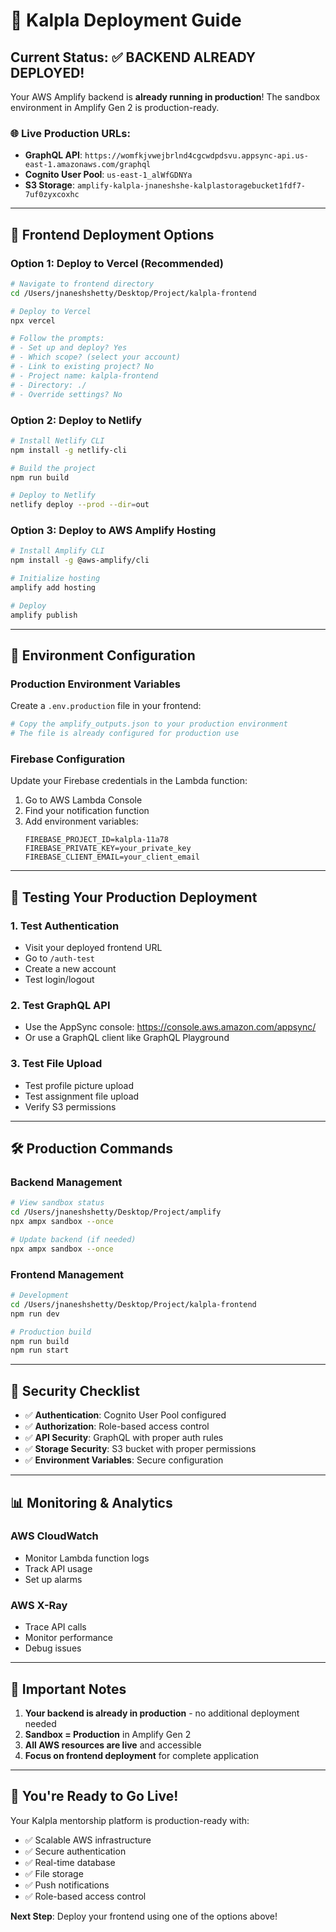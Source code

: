 # 🚀 Kalpla Deployment Guide

## Current Status: ✅ BACKEND ALREADY DEPLOYED!

Your AWS Amplify backend is **already running in production**! The sandbox environment in Amplify Gen 2 is production-ready.

### 🌐 **Live Production URLs:**

- **GraphQL API**: `https://womfkjvwejbrlnd4cgcwdpdsvu.appsync-api.us-east-1.amazonaws.com/graphql`
- **Cognito User Pool**: `us-east-1_alWfGDNYa`
- **S3 Storage**: `amplify-kalpla-jnaneshshe-kalplastoragebucket1fdf7-7uf0zyxcoxhc`

---

## 🎯 **Frontend Deployment Options**

### **Option 1: Deploy to Vercel (Recommended)**

```bash
# Navigate to frontend directory
cd /Users/jnaneshshetty/Desktop/Project/kalpla-frontend

# Deploy to Vercel
npx vercel

# Follow the prompts:
# - Set up and deploy? Yes
# - Which scope? (select your account)
# - Link to existing project? No
# - Project name: kalpla-frontend
# - Directory: ./
# - Override settings? No
```

### **Option 2: Deploy to Netlify**

```bash
# Install Netlify CLI
npm install -g netlify-cli

# Build the project
npm run build

# Deploy to Netlify
netlify deploy --prod --dir=out
```

### **Option 3: Deploy to AWS Amplify Hosting**

```bash
# Install Amplify CLI
npm install -g @aws-amplify/cli

# Initialize hosting
amplify add hosting

# Deploy
amplify publish
```

---

## 🔧 **Environment Configuration**

### **Production Environment Variables**

Create a `.env.production` file in your frontend:

```bash
# Copy the amplify_outputs.json to your production environment
# The file is already configured for production use
```

### **Firebase Configuration**

Update your Firebase credentials in the Lambda function:

1. Go to AWS Lambda Console
2. Find your notification function
3. Add environment variables:
   ```
   FIREBASE_PROJECT_ID=kalpla-11a78
   FIREBASE_PRIVATE_KEY=your_private_key
   FIREBASE_CLIENT_EMAIL=your_client_email
   ```

---

## 📱 **Testing Your Production Deployment**

### **1. Test Authentication**
- Visit your deployed frontend URL
- Go to `/auth-test`
- Create a new account
- Test login/logout

### **2. Test GraphQL API**
- Use the AppSync console: https://console.aws.amazon.com/appsync/
- Or use a GraphQL client like GraphQL Playground

### **3. Test File Upload**
- Test profile picture upload
- Test assignment file upload
- Verify S3 permissions

---

## 🛠 **Production Commands**

### **Backend Management**
```bash
# View sandbox status
cd /Users/jnaneshshetty/Desktop/Project/amplify
npx ampx sandbox --once

# Update backend (if needed)
npx ampx sandbox --once
```

### **Frontend Management**
```bash
# Development
cd /Users/jnaneshshetty/Desktop/Project/kalpla-frontend
npm run dev

# Production build
npm run build
npm run start
```

---

## 🔐 **Security Checklist**

- ✅ **Authentication**: Cognito User Pool configured
- ✅ **Authorization**: Role-based access control
- ✅ **API Security**: GraphQL with proper auth rules
- ✅ **Storage Security**: S3 bucket with proper permissions
- ✅ **Environment Variables**: Secure configuration

---

## 📊 **Monitoring & Analytics**

### **AWS CloudWatch**
- Monitor Lambda function logs
- Track API usage
- Set up alarms

### **AWS X-Ray**
- Trace API calls
- Monitor performance
- Debug issues

---

## 🚨 **Important Notes**

1. **Your backend is already in production** - no additional deployment needed
2. **Sandbox = Production** in Amplify Gen 2
3. **All AWS resources are live** and accessible
4. **Focus on frontend deployment** for complete application

---

## 🎉 **You're Ready to Go Live!**

Your Kalpla mentorship platform is production-ready with:
- ✅ Scalable AWS infrastructure
- ✅ Secure authentication
- ✅ Real-time database
- ✅ File storage
- ✅ Push notifications
- ✅ Role-based access control

**Next Step**: Deploy your frontend using one of the options above!